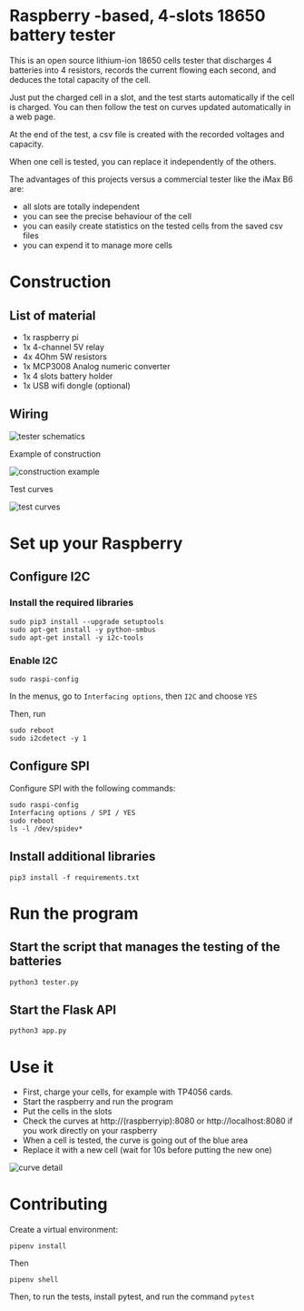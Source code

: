 # Raspberry -based, 4-slots 18650 battery tester

This is an open source lithium-ion 18650 cells tester that discharges 4 batteries into 4 resistors, records the current flowing each second, and deduces the total capacity of the cell.

Just put the charged cell in a slot, and the test starts automatically if the cell is charged. You can then follow the test on curves updated automatically in a web page.

At the end of the test, a csv file is created with the recorded voltages and capacity.

When one cell is tested, you can replace it independently of the others.

The advantages of this projects versus a commercial tester like the iMax B6 are:
- all slots are totally independent
- you can see the precise behaviour of the cell
- you can easily create statistics on the tested cells from the saved csv files
- you can expend it to manage more cells

# Construction

## List of material

- 1x raspberry pi
- 1x 4-channel 5V relay
- 4x 4Ohm 5W resistors
- 1x MCP3008 Analog numeric converter
- 1x 4 slots battery holder
- 1x USB wifi dongle (optional)

## Wiring

![tester schematics](docs/schematic.png)

Example of construction

![construction example](docs/constructed_tester.jpg)

Test curves

![test curves](docs/test_curves.jpg)

# Set up your Raspberry

## Configure I2C

### Install the required libraries

```
sudo pip3 install --upgrade setuptools
sudo apt-get install -y python-smbus
sudo apt-get install -y i2c-tools
```

### Enable I2C

```
sudo raspi-config
```
In the menus, go to `Interfacing options`, then `I2C` and choose `YES`

Then, run

```
sudo reboot
sudo i2cdetect -y 1
```

## Configure SPI

Configure SPI with the following commands:

```
sudo raspi-config
Interfacing options / SPI / YES
sudo reboot
ls -l /dev/spidev*
```

## Install additional libraries
```
pip3 install -f requirements.txt
```

# Run the program

## Start the script that manages the testing of the batteries
```
python3 tester.py
```

## Start the Flask API
```
python3 app.py
```

# Use it

- First, charge your cells, for example with TP4056 cards.
- Start the raspberry and run the program
- Put the cells in the slots
- Check the curves at http://(raspberryip):8080 or http://localhost:8080 if you work directly on your raspberry
- When a cell is tested, the curve is going out of the blue area
- Replace it with a new cell (wait for 10s before putting the new one)

![curve detail](docs/curve_detail.jpg)


# Contributing

Create a virtual environment:
```
pipenv install
```

Then
```
pipenv shell
```

Then, to run the tests, install pytest, and run the command ```pytest```
